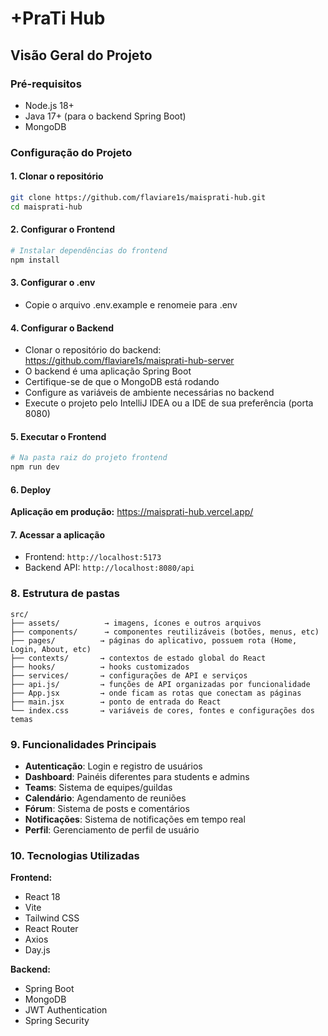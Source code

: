 # +PraTi Hub

## Visão Geral do Projeto

### Pré-requisitos

- Node.js 18+
- Java 17+ (para o backend Spring Boot)
- MongoDB

### Configuração do Projeto

#### 1. Clonar o repositório

```bash
git clone https://github.com/flaviare1s/maisprati-hub.git
cd maisprati-hub
```

#### 2. Configurar o Frontend

```bash
# Instalar dependências do frontend
npm install
```

#### 3. Configurar o .env

- Copie o arquivo .env.example e renomeie para .env

#### 4. Configurar o Backend

- Clonar o repositório do backend: https://github.com/flaviare1s/maisprati-hub-server
- O backend é uma aplicação Spring Boot
- Certifique-se de que o MongoDB está rodando
- Configure as variáveis de ambiente necessárias no backend
- Execute o projeto pelo IntelliJ IDEA ou a IDE de sua preferência (porta 8080)

#### 5. Executar o Frontend

```bash
# Na pasta raiz do projeto frontend
npm run dev
```

#### 6. Deploy

**Aplicação em produção:** https://maisprati-hub.vercel.app/

#### 7. Acessar a aplicação

- Frontend: `http://localhost:5173`
- Backend API: `http://localhost:8080/api`

### 8. Estrutura de pastas

```
src/
├── assets/          → imagens, ícones e outros arquivos
├── components/      → componentes reutilizáveis (botões, menus, etc)
├── pages/          → páginas do aplicativo, possuem rota (Home, Login, About, etc)
├── contexts/       → contextos de estado global do React
├── hooks/          → hooks customizados
├── services/       → configurações de API e serviços
├── api.js/         → funções de API organizadas por funcionalidade
├── App.jsx         → onde ficam as rotas que conectam as páginas
├── main.jsx        → ponto de entrada do React
└── index.css       → variáveis de cores, fontes e configurações dos temas
```

### 9. Funcionalidades Principais

- **Autenticação**: Login e registro de usuários
- **Dashboard**: Painéis diferentes para students e admins
- **Teams**: Sistema de equipes/guildas
- **Calendário**: Agendamento de reuniões
- **Fórum**: Sistema de posts e comentários
- **Notificações**: Sistema de notificações em tempo real
- **Perfil**: Gerenciamento de perfil de usuário

### 10. Tecnologias Utilizadas

**Frontend:**

- React 18
- Vite
- Tailwind CSS
- React Router
- Axios
- Day.js

**Backend:**

- Spring Boot
- MongoDB
- JWT Authentication
- Spring Security
